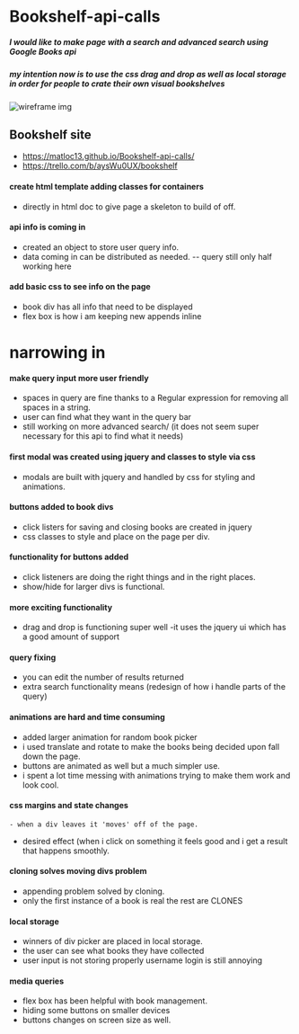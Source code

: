 # Bookshelf-api-calls
##### I would like to make page with a search and advanced search using Google Books api
##### my intention now is to use the css drag and drop as well as local storage in order for people to crate their own visual bookshelves

![wireframe img](https://imgur.com/hPIkPYM)

## Bookshelf site
   - https://matloc13.github.io/Bookshelf-api-calls/
   - https://trello.com/b/aysWu0UX/bookshelf

#### create html template adding classes for containers
  - directly in html doc to give page a skeleton to build of off.

#### api info is coming in
  - created an object to store user query info.
  - data coming in can be distributed as needed.
   -- query still only half working here

####  add basic css to see info on the page
  - book div has all info that need to be displayed
  - flex box is how i am keeping new appends inline

# narrowing in

####  make query input more user friendly
  - spaces in query are fine thanks to a  Regular expression for removing all spaces in a string.
  - user can find what they want in the query bar
  - still working on more advanced search/  (it does not seem super necessary for this api to find what it needs)

#### first modal was created using jquery and classes to style via css
  - modals are built with jquery and handled by css for styling and animations.

#### buttons added to book divs
  - click listers for saving and closing books are created in jquery
  - css classes to style and place on the page per div.

#### functionality for buttons added
 - click listeners are doing the right things and in the right places.
 - show/hide for larger divs is functional.

#### more exciting functionality
  - drag and drop is functioning super well
  -it uses the jquery ui which has a good amount of support

#### query fixing
  - you can edit the number of results returned
  -  extra search functionality means (redesign of how i handle parts of the query)

#### animations are hard and time consuming
  - added larger animation for random book picker
  - i used translate and rotate to make the books being decided upon fall down the page.
  - buttons are animated as well but a much simpler use.
  - i spent a lot time messing with animations trying to make them work and look cool.

#### css margins and state changes
    - when a div leaves it 'moves' off of the page.
   - desired effect (when i click on something it feels good and i get a result that happens smoothly.

#### cloning solves moving divs problem
   - appending problem solved by cloning.  
   - only the first instance of a book is real the rest are CLONES

#### local storage
  - winners of div picker are placed in local storage.
  - the user can see what books they have collected
   - user input is not storing properly username login is still annoying

#### media queries  
  - flex box has been helpful with book management.
  - hiding some buttons on smaller devices
  - buttons changes on screen size as well.
